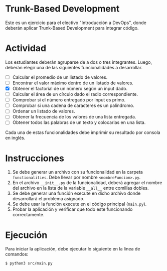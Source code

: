 # Trunk-Based Development
Este es un ejercicio para el electivo "Introducción a DevOps", donde deberán aplicar Trunk-Based Development para integrar código.

# Actividad
Los estudiantes deberán agruparse de a dos o tres integrantes. Luego, deberán elegir una de las siguientes funcionalidades a desarrollar.

- [ ] Calcular el promedio de un listado de valores.
- [ ] Encontrar el valor máximo dentro de un listado de valores.
- [x] Obtener el factorial de un número según un input dado.
- [ ] Calcular el área de un círculo dado el radio correspondiente.
- [ ] Comprobar si el número entregado por input es primo.
- [ ] Comprobar si una cadena de caracteres es un palíndromo.
- [ ] Ordenar un listado de valores.
- [ ] Obtener la frecuencia de los valores de una lista entregada.
- [ ] Obtener todos las palabras de un texto y colocarlas en una lista.

Cada una de estas funcionalidades debe imprimir su resultado por consola en inglés.

# Instrucciones
1. Se debe generar un archivo con su funcionalidad en la carpeta `functionalities`. Debe llevar por nombre `<nombreFuncion>.py`.
2. En el archivo `__init__.py` de la funcionalidad, deberá agregar el nombre del archivo en la lista de la variable `__all__` entre comillas dobles.
3. Se debe generar una función execute en dicho archivo donde desarrollará el problema asignado.
4. Se debe usar la función execute en el código principal (`main.py`).
5. Probar la aplicación y verificar que todo este funcionando correctamente.

# Ejecución
Para iniciar la aplicación, debe ejecutar lo siguiente en la linea de comandos:
```bash
$ python3 src/main.py
```